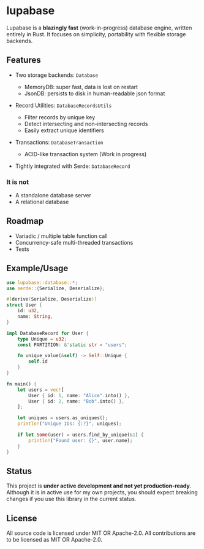 # lupabase
Lupabase is a **blazingly fast** (work-in-progress) database engine, written entirely in Rust. It focuses on simplicity, portability with flexible storage backends.

## Features
- Two storage backends: `Database`
    - MemoryDB: super fast, data is lost on restart
    - JsonDB: persists to disk in human-readable json format

- Record Utilities: `DatabaseRecordsUtils`
    - Filter records by unique key
    - Detect intersecting and non-intersecting records
    - Easily extract unique identifiers

- Transactions: `DatabaseTransaction`
    - ACID-like transaction system (Work in progress)

- Tightly integrated with Serde: `DatabaseRecord`

### It is not
- A standalone database server
- A relational database

## Roadmap
- Variadic / multiple table function call
- Concurrency-safe multi-threaded transactions
- Tests


## Example/Usage
```rust 
use lupabase::database::*;
use serde::{Serialize, Deserialize};

#[derive(Serialize, Deserialize)]
struct User {
    id: u32,
    name: String,
}

impl DatabaseRecord for User {
    type Unique = u32;
    const PARTITION: &'static str = "users";

    fn unique_value(&self) -> Self::Unique {
        self.id
    }
}

fn main() {
    let users = vec![
        User { id: 1, name: "Alice".into() },
        User { id: 2, name: "Bob".into() },
    ];

    let uniques = users.as_uniques();
    println!("Unique IDs: {:?}", uniques);

    if let Some(user) = users.find_by_unique(&1) {
        println!("Found user: {}", user.name);
    }
}
```

## Status
This project is **under active development and not yet production-ready**. Although it is in active use for my own projects, you should expect breaking changes if you use this library in the current status.

## License
All source code is licensed under MIT OR Apache-2.0.
All contributions are to be licensed as MIT OR Apache-2.0.